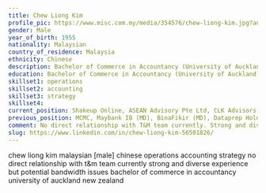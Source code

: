 ```yaml
---
title: Chew Liong Kim
profile_pic: https://www.misc.com.my/media/354576/chew-liong-kim.jpg?anchor=center&mode=crop&width=200&height=200&rnd=132954648150000000
gender: Male
year_of_birth: 1955
nationality: Malaysian
country_of_residence: Malaysia
ethnicity: Chinese
description: Bachelor of Commerce in Accountancy (University of Auckland, New Zealand) Operations, Accounting, Strategy
education: Bachelor of Commerce in Accountancy (University of Auckland, New Zealand)
skillset1: operations
skillset2: accounting
skillset3: strategy
skillset4:
current_position: Shakeup Online, ASEAN Advisory Pte Ltd, CLK Advisors, MISC, ZICO Capital, ZICO Holdings Inc, Roland Berger (Senior Advisor)
previous_position: MCMC, Maybank IB (MD), BinaFikir (MD), Dataprep Holdings (CEO), Arthur Andersen (Partner)
comment: No direct relationship with T&M team currently. Strong and diverse experience but potential bandwidth issues.
slug: https://www.linkedin.com/in/chew-liong-kim-56501826/
---
```


chew liong kim malaysian [male] chinese operations accounting strategy no direct relationship with t&m team currently strong and diverse experience but potential bandwidth issues bachelor of commerce in accountancy university of auckland new zealand 